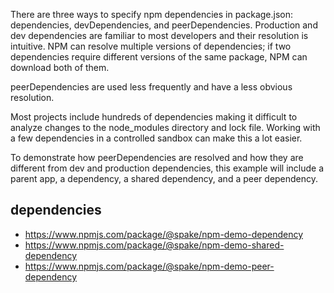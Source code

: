 There are three ways to specify npm dependencies in package.json: dependencies, devDependencies, and peerDependencies. Production and dev dependencies are familiar to most developers and their resolution is intuitive. NPM can resolve multiple versions of dependencies; if two dependencies require different versions of the same package, NPM can download both of them.

peerDependencies are used less frequently and have a less obvious resolution.

Most projects include hundreds of dependencies making it difficult to analyze changes to the node_modules directory and lock file. Working with a few dependencies in a controlled sandbox can make this a lot easier.

To demonstrate how peerDependencies are resolved and how they are different from dev and production dependencies, this example will include a parent app, a dependency, a shared dependency, and a peer dependency.

## dependencies

- https://www.npmjs.com/package/@spake/npm-demo-dependency  
- https://www.npmjs.com/package/@spake/npm-demo-shared-dependency  
- https://www.npmjs.com/package/@spake/npm-demo-peer-dependency
